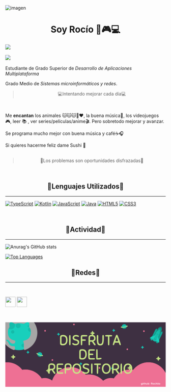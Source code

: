 ![imagen](Imagenes/Rocío.png)
<h1 align=center>Soy Rocío 💙🎮💻</h1>

<a href="https://www.twitter.com/SrtaRocii_" target="_blank" rel="noreferrer"><img
src="https://img.shields.io/twitter/follow/SrtaRocii_?logo=twitter&style=for-the-badge&color=a855f7&labelColor=181824"
/></a>

<a href="https://www.github.com/Rochiio" target="_blank" rel="noreferrer"><img
src="https://img.shields.io/github/followers/Rochiio?logo=github&style=for-the-badge&color=a855f7&labelColor=181824" /></a>

Estudiante de Grado Superior de *Desarrollo de Aplicaciones Multiplataforma* 

Grado Medio de *Sistemas microinformáticos y redes*.


<blockquote align=center>💻Intentando mejorar cada día💻</blockquote>

<br>

Me **encantan** los animales 🐱🐱🐱🐶❤, la buena música🎵, los videojuegos 🎮, leer 📚 , ver series/películas/anime🎬. 
Pero sobretodo mejorar y avanzar.

Se programa mucho mejor con buena música y café☕🎧 

Si quieres hacerme feliz dame Sushi 🍣<br><br>

<blockquote align=center>🌸Los problemas son oportunidades disfrazadas🌸</blockquote>

<br>

<h2 align=center> 🌷Lenguajes Utilizados🌷 </h2>

---
<p align="left">
<a href="https://www.typescriptlang.org/" target="_blank" rel="noreferrer"><img src="https://raw.githubusercontent.com/danielcranney/readme-generator/main/public/icons/skills/typescript-colored.svg" width="36" height="36" alt="TypeScript" /></a>
<a href="https://kotlinlang.org/" target="_blank" rel="noreferrer"><img src="https://raw.githubusercontent.com/danielcranney/readme-generator/main/public/icons/skills/kotlin-colored.svg" width="36" height="36" alt="Kotlin" /></a>
<a href="https://developer.mozilla.org/en-US/docs/Web/JavaScript" target="_blank" rel="noreferrer"><img src="https://raw.githubusercontent.com/danielcranney/readme-generator/main/public/icons/skills/javascript-colored.svg" width="36" height="36" alt="JavaScript" /></a>
<a href="https://www.oracle.com/java/" target="_blank" rel="noreferrer"><img src="https://raw.githubusercontent.com/danielcranney/readme-generator/main/public/icons/skills/java-colored.svg" width="36" height="36" alt="Java" /></a>
<a href="https://developer.mozilla.org/en-US/docs/Glossary/HTML5" target="_blank" rel="noreferrer"><img src="https://raw.githubusercontent.com/danielcranney/readme-generator/main/public/icons/skills/html5-colored.svg" width="36" height="36" alt="HTML5" /></a>
<a href="https://www.w3.org/TR/CSS/#css" target="_blank" rel="noreferrer"><img src="https://raw.githubusercontent.com/danielcranney/readme-generator/main/public/icons/skills/css3-colored.svg" width="36" height="36" alt="CSS3" /></a>
</p>


<br>

<h2 align=center> 🌷Actividad🌷 </h2>

---
![Anurag's GitHub stats](https://github-readme-stats.vercel.app/api?username=Rochiio&show_icons=true&theme=radical)

<a href="https://github.com/Rochiio" align="left"><img src="https://github-readme-stats.vercel.app/api/top-langs/?username=Rochiio&langs_count=10&title_color=a855f7&text_color=ffffff&icon_color=a855f7&bg_color=181824&hide_border=true&locale=en&custom_title=Top%20%Languages" alt="Top Languages" /></a>


<h2 align=center> 🌷Redes🌷 </h2>

---
<br>

<p align="left"> <a href="https://www.github.com/Rochiio" target="_blank" rel="noreferrer"><img src="https://raw.githubusercontent.com/danielcranney/readme-generator/main/public/icons/socials/github.svg" width="32" height="32" /></a> <a href="https://www.twitter.com/SrtaRocii_" target="_blank" rel="noreferrer"><img src="https://raw.githubusercontent.com/danielcranney/readme-generator/main/public/icons/socials/twitter.svg" width="32" height="32" /></a></p>

<br>


![](Imagenes/Disfruta.png)

